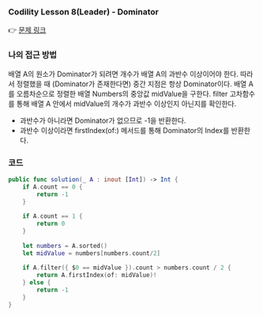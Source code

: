 ### Codility Lesson 8(Leader) - Dominator
👉 [문제 링크](https://app.codility.com/programmers/lessons/8-leader/dominator/)

### 나의 접근 방법
배열 A의 원소가 Dominator가 되려면 개수가 배열 A의 과반수 이상이어야 한다. 따라서 정렬했을 때 (Dominator가 존재한다면) 중간 지점은 항상 Dominator이다.
배열 A를 오름차순으로 정렬한 배열 Numbers의 중앙값 midValue을 구한다.
filter 고차함수를 통해 배열 A 안에서 midValue의 개수가 과반수 이상인지 아닌지를 확인한다. 
- 과반수가 아니라면 Dominator가 없으므로 -1을 반환한다.
- 과반수 이상이라면 firstIndex(of:) 메서드를 통해 Dominator의 Index를 반환한다.

### 코드

```swift
public func solution(_ A : inout [Int]) -> Int {
    if A.count == 0 {
        return -1
    }
        
    if A.count == 1 {
        return 0
    }
        
    let numbers = A.sorted()
    let midValue = numbers[numbers.count/2]
        
    if A.filter({ $0 == midValue }).count > numbers.count / 2 {
        return A.firstIndex(of: midValue)!
    } else {
        return -1
    }
}
```
